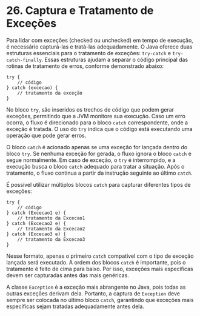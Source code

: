 # 26. Captura e Tratamento de Exceções

Para lidar com exceções (checked ou unchecked) em tempo de execução, é necessário capturá-las e tratá-las adequadamente. O Java oferece duas estruturas essenciais para o tratamento de exceções: `try-catch` e `try-catch-finally`. Essas estruturas ajudam a separar o código principal das rotinas de tratamento de erros, conforme demonstrado abaixo:

```
try {
    // código
} catch (excecao) {
    // tratamento da exceção
}
```

No bloco `try`, são inseridos os trechos de código que podem gerar exceções, permitindo que a JVM monitore sua execução. Caso um erro ocorra, o fluxo é direcionado para o bloco `catch` correspondente, onde a exceção é tratada. O uso do `try` indica que o código está executando uma operação que pode gerar erros.

O bloco `catch` é acionado apenas se uma exceção for lançada dentro do bloco `try`. Se nenhuma exceção for gerada, o fluxo ignora o bloco `catch` e segue normalmente. Em caso de exceção, o `try` é interrompido, e a execução busca o bloco `catch` adequado para tratar a situação. Após o tratamento, o fluxo continua a partir da instrução seguinte ao último `catch`.

É possível utilizar múltiplos blocos `catch` para capturar diferentes tipos de exceções:

```
try {
    // código
} catch (Excecao1 e) {
    // tratamento da Excecao1
} catch (Excecao2 e) {
    // tratamento da Excecao2
} catch (Excecao3 e) {
    // tratamento da Excecao3
}
```

Nesse formato, apenas o primeiro `catch` compatível com o tipo de exceção lançada será executado. A ordem dos blocos `catch` é importante, pois o tratamento é feito de cima para baixo. Por isso, exceções mais específicas devem ser capturadas antes das mais genéricas.

A classe `Exception` é a exceção mais abrangente no Java, pois todas as outras exceções derivam dela. Portanto, a captura de `Exception` deve sempre ser colocada no último bloco `catch`, garantindo que exceções mais específicas sejam tratadas adequadamente antes dela.